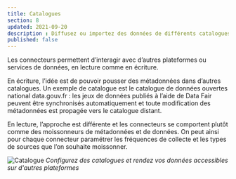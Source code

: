 ```yaml
---
title: Catalogues
section: 8
updated: 2021-09-20
description : Diffusez ou importez des données de différents catalogues.
published: false
---
```

Les connecteurs permettent d’interagir avec d’autres plateformes ou services de données, en lecture comme en écriture.

En écriture, l’idée est de pouvoir pousser des métadonnées dans d’autres catalogues. Un exemple de catalogue est le catalogue de données ouvertes national data.gouv.fr : les jeux de données publiés à l’aide de Data Fair peuvent être synchronisés automatiquement et toute modification des métadonnées est propagée vers le catalogue distant.

En lecture, l’approche est  différente et les connecteurs se comportent plutôt comme des moissonneurs de métadonnées et de données. On peut ainsi pour chaque connecteur paramétrer les fréquences de collecte et les types de sources que l’on souhaite moissonner.

![Catalogue](./images/user-guide/catalogue-data-gouv.jpg)
*Configurez des catalogues et rendez vos données accessibles sur d'autres plateformes*
